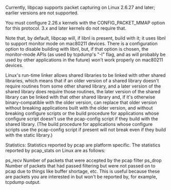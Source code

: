 Currently, libpcap supports packet capturing on Linux 2.6.27 and later;
earlier versions are not supported.

You must configure 2.26.x kernels with the CONFIG_PACKET_MMAP option for
this protocol.  3.x and later kernels do not require that.

Note that, by default, libpcap will, if libnl is present, build with it;
it uses libnl to support monitor mode on mac80211 devices.  There is a
configuration option to disable building with libnl, but, if that option
is chosen, the monitor-mode APIs (as used by tcpdump's "-I" flag, and as
will probably be used by other applications in the future) won't work
properly on mac80211 devices.

Linux's run-time linker allows shared libraries to be linked with other
shared libraries, which means that if an older version of a shared
library doesn't require routines from some other shared library, and a
later version of the shared library does require those routines, the
later version of the shared library can be linked with that other shared
library and, if it's otherwise binary-compatible with the older version,
can replace that older version without breaking applications built with
the older version, and without breaking configure scripts or the build
procedure for applications whose configure script doesn't use the
pcap-config script if they build with the shared library.  (The build
procedure for applications whose configure scripts use the pcap-config
script if present will not break even if they build with the static
library.)

Statistics:
Statistics reported by pcap are platform specific.  The statistics
reported by pcap_stats on Linux are as follows:

ps_recv   Number of packets that were accepted by the pcap filter
ps_drop   Number of packets that had passed filtering but were not
          passed on to pcap due to things like buffer shortage, etc.
          This is useful because these are packets you are interested in
          but won't be reported by, for example, tcpdump output.
